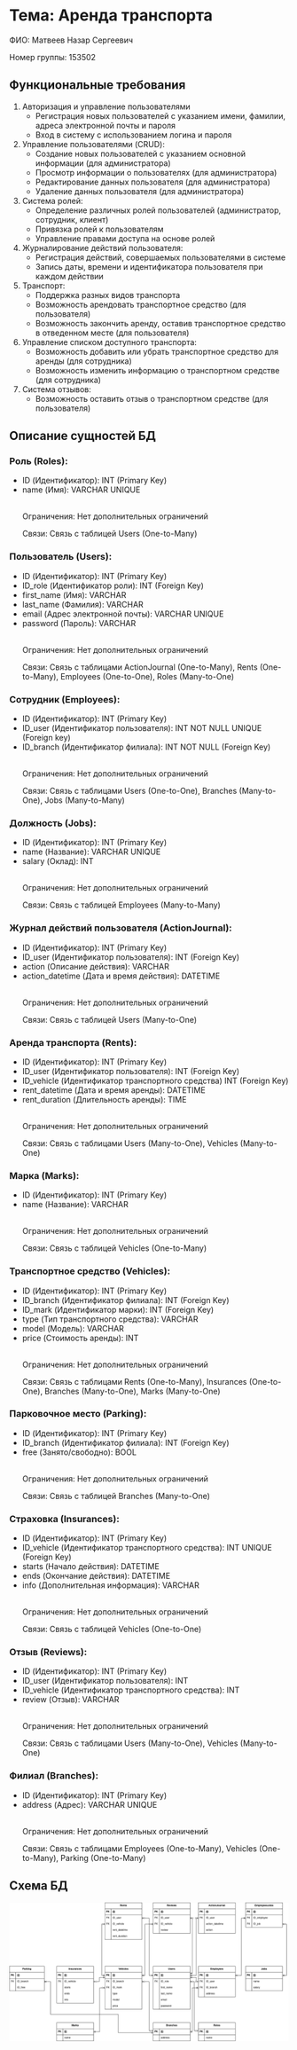 <!DOCTYPE html>
<html lang="ru">
<head>
    <meta charset="UTF-8">
</head>
<body>
    <h1>Тема: Аренда транспорта</h1>
    <p>ФИО: Матвеев Назар Сергеевич</p>
    <p>Номер группы: 153502</p>
    <h2>Функциональные требования</h2>
    <ol>
        <li>Авторизация и управление пользователями
            <ul>
                <li>Регистрация новых пользователей с указанием имени, фамилии, адреса электронной почты и пароля</li>
                <li>Вход в систему с использованием логина и пароля</li>
            </ul>
        </li>
        <li>Управление пользователями (CRUD):
            <ul>
                <li>Создание новых пользователей с указанием основной информации (для администратора)</li>
                <li>Просмотр информации о пользователях (для администратора)</li>
                <li>Редактирование данных пользователя (для администратора)</li>
                <li>Удаление данных пользователя (для администратора)</li>
            </ul>
        </li>
        <li>Система ролей:
            <ul>
                <li>Определение различных ролей пользователей (администратор, сотрудник, клиент)</li>
                <li>Привязка ролей к пользователям</li>
                <li>Управление правами доступа на основе ролей</li>
            </ul>
        </li>
        <li>Журналирование действий пользователя:
            <ul>
                <li>Регистрация действий, совершаемых пользователями в системе</li>
                <li>Запись даты, времени и идентификатора пользователя при каждом действии</li>
            </ul>
        </li>
        <li>Транспорт:
            <ul>
                <li>Поддержка разных видов транспорта</li>
                <li>Возможность арендовать транспортное средство (для пользователя)</li>
                <li>Возможность закончить аренду, оставив транспортное средство в отведенном месте (для пользователя)</li>
            </ul>
        </li>
        <li>Управление списком доступного транспорта:
            <ul>
                <li>Возможность добавить или убрать транспортное средство для аренды (для сотрудника)</li>
                <li>Возможность изменить информацию о транспортном средстве (для сотрудника)</li>
            </ul>
        </li>
        <li>Система отзывов:
            <ul>
                <li>Возможность оставить отзыв о транспортном средстве (для пользователя)</li>
            </ul>
        </li>
    </ol>
    <h2>Описание сущностей БД</h2>
    <h3>Роль (Roles):</h3>
    <ul>
        <li>ID (Идентификатор): INT (Primary Key)</li>
        <li>name (Имя): VARCHAR UNIQUE</li>
        </br>
        <p>Ограничения: Нет дополнительных ограничений</p>
        <p>Связи: Связь с таблицей Users (One-to-Many)</p>
    </ul>
    <h3>Пользователь (Users):</h3>
    <ul>
        <li>ID (Идентификатор): INT (Primary Key)</li>
        <li>ID_role (Идентификатор роли): INT (Foreign Key)</li>
        <li>first_name (Имя): VARCHAR</li>
        <li>last_name (Фамилия): VARCHAR</li>
        <li>email (Адрес электронной почты): VARCHAR UNIQUE</li>
        <li>password (Пароль): VARCHAR</li>
        </br>
        <p>Ограничения: Нет дополнительных ограничений</p>
        <p>Связи: Связь с таблицами ActionJournal (One-to-Many), Rents (One-to-Many), Employees (One-to-One), Roles (Many-to-One)</p>
    </ul>
    <h3>Сотрудник (Employees):</h3>
    <ul>
        <li>ID (Идентификатор): INT (Primary Key)</li>
        <li>ID_user (Идентификатор пользователя): INT NOT NULL UNIQUE (Foreign key)</li>
        <li>ID_branch (Идентификатор филиала): INT NOT NULL (Foreign Key)</li>
        </br>
        <p>Ограничения: Нет дополнительных ограничений</p>
        <p>Связи: Связь с таблицами Users (One-to-One), Branches (Many-to-One), Jobs (Many-to-Many)</p>
    </ul>
    <h3>Должность (Jobs):</h3>
    <ul>
        <li>ID (Идентификатор): INT (Primary Key)</li>
        <li>name (Название): VARCHAR UNIQUE</li>
        <li>salary (Оклад): INT</li>
        </br>
        <p>Ограничения: Нет дополнительных ограничений</p>
        <p>Связи: Связь с таблицей Employees (Many-to-Many)</p>
    </ul>
    <h3>Журнал действий пользователя (ActionJournal):</h3>
    <ul>
        <li>ID (Идентификатор): INT (Primary Key)</li>
        <li>ID_user (Идентификатор пользователя): INT (Foreign Key)</li>
        <li>action (Описание действия): VARCHAR </li>
        <li>action_datetime (Дата и время действия): DATETIME</li>
        </br>
        <p>Ограничения: Нет дополнительных ограничений</p>
        <p>Связи: Связь с таблицей Users (Many-to-One)</p>
    </ul>
    <h3>Аренда транспорта (Rents):</h3>
    <ul>
        <li>ID (Идентификатор): INT (Primary Key)</li>
        <li>ID_user (Идентификатор пользователя): INT (Foreign Key)</li>
        <lI>ID_vehicle (Идентификатор транспортного средства) INT (Foreign Key)</lI>
        <li>rent_datetime (Дата и время аренды): DATETIME</li>
        <li>rent_duration (Длительность аренды): TIME</li>
        </br>
        <p>Ограничения: Нет дополнительных ограничений</p>
        <p>Связи: Связь с таблицами Users (Many-to-One), Vehicles (Many-to-One)</p>
    </ul>
    <h3>Марка (Marks):</h3>
    <ul>
        <li>ID (Идентификатор): INT (Primary Key)</li>
        <li>name (Название): VARCHAR</li>
        </br>
        <p>Ограничения: Нет дополнительных ограничений</p>
        <p>Связи: Связь с таблицей Vehicles (One-to-Many)</p>
    </ul>
    <h3>Транспортное средство (Vehicles):</h3>
    <ul>
        <li>ID (Идентификатор): INT (Primary Key)</li>
        <li>ID_branch (Идентификатор филиала): INT (Foreign Key)</li>
        <li>ID_mark (Идентификатор марки): INT (Foreign Key)</li>
        <li>type (Тип транспортного средства): VARCHAR</li>
        <li>model (Модель): VARCHAR</li>
        <li>price (Стоимость аренды): INT</li>
        </br>
        <p>Ограничения: Нет дополнительных ограничений</p>
        <p>Связи: Связь с таблицами Rents (One-to-Many), Insurances (One-to-One), Branches (Many-to-One), Marks (Many-to-One)</p>
    </ul>
    <h3>Парковочное место (Parking):</h3>
    <ul>
        <li>ID (Идентификатор): INT (Primary Key)</li>
        <li>ID_branch (Идентификатор филиала): INT (Foreign Key)
        <li>free (Занято/свободно): BOOL</li>
        </br>
        <p>Ограничения: Нет дополнительных ограничений</p>
        <p>Связи: Связь с таблицей Branches (Many-to-One)</p>
    </ul>
    <h3>Страховка (Insurances):</h3>
    <ul>
        <li>ID (Идентификатор): INT (Primary Key)</li>
        <li>ID_vehicle (Идентификатор транспортного средства): INT UNIQUE (Foreign Key)
        <li>starts (Начало действия): DATETIME</li>
        <li>ends (Окончание действия): DATETIME</li>
        <li>info (Дополнительная информация): VARCHAR</li>
        </br>
        <p>Ограничения: Нет дополнительных ограничений</p>
        <p>Связи: Связь с таблицей Vehicles (One-to-One)</p>
    </ul>
    <h3>Отзыв (Reviews):</h3>
    <ul>
        <li>ID (Идентификатор): INT (Primary Key)</li>
        <li>ID_user (Идентификатор пользователя): INT</li>
        <li>ID_vehicle (Идентификатор транспортного средства): INT</li>
        <li>review (Отзыв): VARCHAR</li>
        </br>
        <p>Ограничения: Нет дополнительных ограничений</p>
        <p>Связи: Связь с таблицами Users (Many-to-One), Vehicles (Many-to-One)</p>
    </ul>
    <h3>Филиал (Branches):</h3>
    <ul>
        <li>ID (Идентификатор): INT (Primary Key)</li>
        <li>address (Адрес): VARCHAR UNIQUE</li>
        </br>
        <p>Ограничения: Нет дополнительных ограничений</p>
        <p>Связи: Связь с таблицами Employees (One-to-Many), Vehicles (One-to-Many), Parking (One-to-Many)</p>
    </ul>
    <h2>Схема БД</h2>
    <img src="Entities.png">

</body>
</html>
